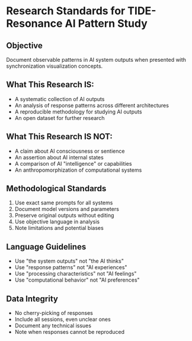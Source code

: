 # Research Standards for TIDE-Resonance AI Pattern Study

## Objective
Document observable patterns in AI system outputs when presented with synchronization visualization concepts.

## What This Research IS:
- A systematic collection of AI outputs
- An analysis of response patterns across different architectures
- A reproducible methodology for studying AI outputs
- An open dataset for further research

## What This Research IS NOT:
- A claim about AI consciousness or sentience
- An assertion about AI internal states
- A comparison of AI "intelligence" or capabilities
- An anthropomorphization of computational systems

## Methodological Standards
1. Use exact same prompts for all systems
2. Document model versions and parameters
3. Preserve original outputs without editing
4. Use objective language in analysis
5. Note limitations and potential biases

## Language Guidelines
- Use "the system outputs" not "the AI thinks"
- Use "response patterns" not "AI experiences"  
- Use "processing characteristics" not "AI feelings"
- Use "computational behavior" not "AI preferences"

## Data Integrity
- No cherry-picking of responses
- Include all sessions, even unclear ones
- Document any technical issues
- Note when responses cannot be reproduced
